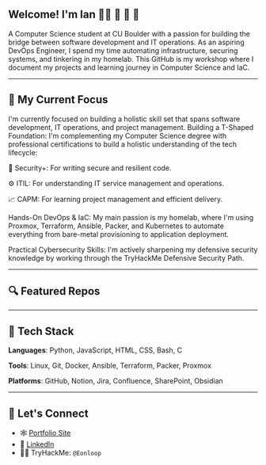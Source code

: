 ## Welcome! I'm Ian 🧑‍🌾 🌄 💾 📖

A Computer Science student at CU Boulder with a passion for building the bridge between software development and IT operations. As an aspiring DevOps Engineer, I spend my time automating infrastructure, securing systems, and tinkering in my homelab. This GitHub is my workshop where I document my projects and learning journey in Computer Science and IaC.

---

## 🧠 My Current Focus

I'm currently focused on building a holistic skill set that spans software development, IT operations, and project management.
Building a T-Shaped Foundation: I'm complementing my Computer Science degree with professional certifications to build a holistic understanding of the tech lifecycle:

  🔐 Security+: For writing secure and resilient code.

  ⚙️ ITIL: For understanding IT service management and operations.

  📈 CAPM: For learning project management and efficient delivery.

Hands-On DevOps & IaC: My main passion is my homelab, where I'm using Proxmox, Terraform, Ansible, Packer, and Kubernetes to automate everything from bare-metal provisioning to application deployment.

Practical Cybersecurity Skills: I'm actively sharpening my defensive security knowledge by working through the TryHackMe Defensive Security Path.

---

## 🔍 Featured Repos

---

## 💾 Tech Stack
**Languages**: Python, JavaScript, HTML, CSS, Bash, C

**Tools**: Linux, Git, Docker, Ansible, Terraform, Packer, Proxmox

**Platforms**: GitHub, Notion, Jira, Confluence, SharePoint, Obsidian

---

## 🤝 Let's Connect
- 🕸 [Portfolio Site](https://ijjtech.net)
- 🔗 [LinkedIn](https://linkedin.com/in/ianj1993)
- 🕵️‍♀️ TryHackMe: `@Eonloop`
